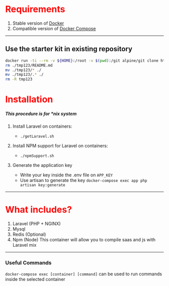 
#  <font color='red'>Requirements</font>
1. Stable version of [Docker](https://docs.docker.com/install/linux/docker-ce/ubuntu/#install-docker-ce-1)
2. Compatible version of [Docker Compose](https://docs.docker.com/compose/install/#install-compose)

----------

## Use the starter kit in existing repository
```bash
docker run -ti --rm -v ${HOME}:/root -v $(pwd):/git alpine/git clone https://github.com/alessandromr/docker-laravel-starter-kit/ ./tmp123
rm ./tmp123/README.md
mv ./tmp123/* ./
mv ./tmp123/.* ./
rm -R tmp123
```


#  <font color='red'>Installation</font>
##### This procedure is for *nix system


1. Install Laravel on containers:
    - `./getLaravel.sh`

1. Install NPM support for Laravel on containers:
    - `./npmSupport.sh`

3. Generate the application key
    - Write your key inside the .env file on `APP_KEY`
    - Use artisan to generate the key
        `docker-compose exec app php artisan key:generate`


------------

#  <font color='red'>What includes?</font>

1. Laravel (PHP + NGINX)
2. Mysql
3. Redis (Optional)
4. Npm (Node)
    This container will allow you to compile saas and js with Laravel mix



-----------

### Useful Commands
`docker-compose exec [container] [command]` can be used to run commands inside the selected container